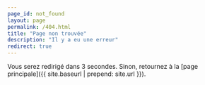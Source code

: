 ```yaml
---
page_id: not_found
layout: page
permalink: /404.html
title: "Page non trouvée"
description: "Il y a eu une erreur"
redirect: true
---
```


Vous serez redirigé dans 3 secondes. Sinon, retournez à la [page principale]({{ site.baseurl | prepend: site.url }}).
